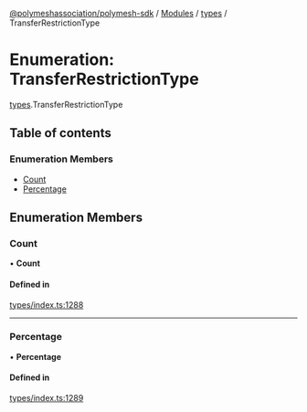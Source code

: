 [@polymeshassociation/polymesh-sdk](../README.md) / [Modules](../modules.md) / [types](../modules/types.md) / TransferRestrictionType

# Enumeration: TransferRestrictionType

[types](../modules/types.md).TransferRestrictionType

## Table of contents

### Enumeration Members

- [Count](types.TransferRestrictionType.md#count)
- [Percentage](types.TransferRestrictionType.md#percentage)

## Enumeration Members

### Count

• **Count**

#### Defined in

[types/index.ts:1288](https://github.com/PolymathNetwork/polymesh-sdk/blob/31dfa0dc/src/types/index.ts#L1288)

___

### Percentage

• **Percentage**

#### Defined in

[types/index.ts:1289](https://github.com/PolymathNetwork/polymesh-sdk/blob/31dfa0dc/src/types/index.ts#L1289)
